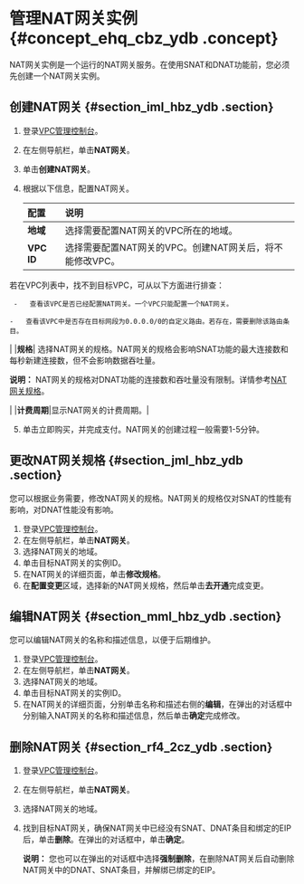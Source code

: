 # 管理NAT网关实例 {#concept_ehq_cbz_ydb .concept}

NAT网关实例是一个运行的NAT网关服务。在使用SNAT和DNAT功能前，您必须先创建一个NAT网关实例。

## 创建NAT网关 {#section_iml_hbz_ydb .section}

1.  登录[VPC管理控制台](https://vpcnext.console.aliyun.com/nat/)。
2.  在左侧导航栏，单击**NAT网关**。
3.  单击**创建NAT网关**。
4.  根据以下信息，配置NAT网关。

    |配置|说明|
    |:-|:-|
    |**地域**|选择需要配置NAT网关的VPC所在的地域。|
    |**VPC ID**| 选择需要配置NAT网关的VPC。创建NAT网关后，将不能修改VPC。

 若在VPC列表中，找不到目标VPC，可从以下方面进行排查：

     -   查看该VPC是否已经配置NAT网关。一个VPC只能配置一个NAT网关。

    -   查看该VPC中是否存在目标网段为0.0.0.0/0的自定义路由。若存在，需要删除该路由条目。

 |
    |**规格**| 选择NAT网关的规格。NAT网关的规格会影响SNAT功能的最大连接数和每秒新建连接数，但不会影响数据吞吐量。

 **说明：** NAT网关的规格对DNAT功能的连接数和吞吐量没有限制。详情参考[NAT网关规格](cn.zh-CN/用户指南/NAT网关规格.md#)。

 |
    |**计费周期**|显示NAT网关的计费周期。|

5.  单击立即购买，并完成支付。NAT网关的创建过程一般需要1-5分钟。




## 更改NAT网关规格 {#section_jml_hbz_ydb .section}

您可以根据业务需要，修改NAT网关的规格。NAT网关的规格仅对SNAT的性能有影响，对DNAT性能没有影响。

1.  登录[VPC管理控制台](https://vpcnext.console.aliyun.com/nat/)。
2.  在左侧导航栏，单击**NAT网关**。
3.  选择NAT网关的地域。
4.  单击目标NAT网关的实例ID。
5.  在NAT网关的详细页面，单击**修改规格**。
6.  在**配置变更**区域，选择新的NAT网关规格，然后单击**去开通**完成变更。

## 编辑NAT网关 {#section_mml_hbz_ydb .section}

您可以编辑NAT网关的名称和描述信息，以便于后期维护。

1.  登录[VPC管理控制台](https://vpcnext.console.aliyun.com/nat/)。
2.  在左侧导航栏，单击**NAT网关**。
3.  选择NAT网关的地域。
4.  单击目标NAT网关的实例ID。
5.  在NAT网关的详细页面，分别单击名称和描述右侧的**编辑**，在弹出的对话框中分别输入NAT网关的名称和描述信息，然后单击**确定**完成修改。

## 删除NAT网关 {#section_rf4_2cz_ydb .section}

1.  登录[VPC管理控制台](https://vpcnext.console.aliyun.com/nat/)。
2.  在左侧导航栏，单击**NAT网关**。
3.  选择NAT网关的地域。
4.  找到目标NAT网关，确保NAT网关中已经没有SNAT、DNAT条目和绑定的EIP后，单击**删除**。在弹出的对话框中，单击**确定**。

    **说明：** 您也可以在弹出的对话框中选择**强制删除**，在删除NAT网关后自动删除NAT网关中的DNAT、SNAT条目，并解绑已绑定的EIP。


